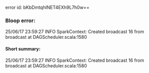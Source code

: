 error id: bKbDmtqhINET4EXh9L7h0w==
### Bloop error:

25/06/17 23:59:27 INFO SparkContext: Created broadcast 16 from broadcast at DAGScheduler.scala:1580
#### Short summary: 

25/06/17 23:59:27 INFO SparkContext: Created broadcast 16 from broadcast at DAGScheduler.scala:1580